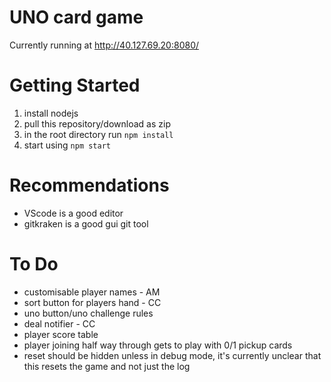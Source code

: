 # UNO card game

Currently running at http://40.127.69.20:8080/

# Getting Started

1. install nodejs
2. pull this repository/download as zip
3. in the root directory run
   `npm install`
4. start using
   `npm start`

# Recommendations

- VScode is a good editor
- gitkraken is a good gui git tool

# To Do

- customisable player names - AM
- sort button for players hand - CC
- uno button/uno challenge rules
- deal notifier - CC
- player score table
- player joining half way through gets to play with 0/1 pickup cards
- reset should be hidden unless in debug mode, it's currently unclear that this resets the game and not just the log
